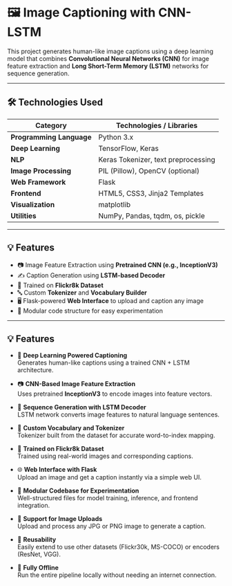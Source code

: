 # 🖼️ Image Captioning with CNN-LSTM

This project generates human-like image captions using a deep learning model that combines **Convolutional Neural Networks (CNN)** for image feature extraction and **Long Short-Term Memory (LSTM)** networks for sequence generation.

---

## 🛠️ Technologies Used

| Category             | Technologies / Libraries |
|----------------------|--------------------------|
| **Programming Language** | Python 3.x |
| **Deep Learning**         | TensorFlow, Keras |
| **NLP**                   | Keras Tokenizer, text preprocessing |
| **Image Processing**      | PIL (Pillow), OpenCV (optional) |
| **Web Framework**         | Flask |
| **Frontend**              | HTML5, CSS3, Jinja2 Templates |
| **Visualization**         | matplotlib |
| **Utilities**             | NumPy, Pandas, tqdm, os, pickle |

---

## 💡 Features

- 📷 Image Feature Extraction using **Pretrained CNN (e.g., InceptionV3)**
- ✍️ Caption Generation using **LSTM-based Decoder**
- 🧠 Trained on **Flickr8k Dataset**
- 🔤 Custom **Tokenizer** and **Vocabulary Builder**
- 🖥️ Flask-powered **Web Interface** to upload and caption any image
- 📁 Modular code structure for easy experimentation

---
## 💡 Features

- 🧠 **Deep Learning Powered Captioning**  
  Generates human-like captions using a trained CNN + LSTM architecture.

- 📷 **CNN-Based Image Feature Extraction**  
  Uses pretrained **InceptionV3** to encode images into feature vectors.

- 📝 **Sequence Generation with LSTM Decoder**  
  LSTM network converts image features to natural language sentences.

- 🧾 **Custom Vocabulary and Tokenizer**  
  Tokenizer built from the dataset for accurate word-to-index mapping.

- 🧠 **Trained on Flickr8k Dataset**  
  Trained using real-world images and corresponding captions.

- 🌐 **Web Interface with Flask**  
  Upload an image and get a caption instantly via a simple web UI.

- 🧪 **Modular Codebase for Experimentation**  
  Well-structured files for model training, inference, and frontend integration.

- 📁 **Support for Image Uploads**  
  Upload and process any JPG or PNG image to generate a caption.

- 🧪 **Reusability**  
  Easily extend to use other datasets (Flickr30k, MS-COCO) or encoders (ResNet, VGG).

- 🔄 **Fully Offline**  
  Run the entire pipeline locally without needing an internet connection.


